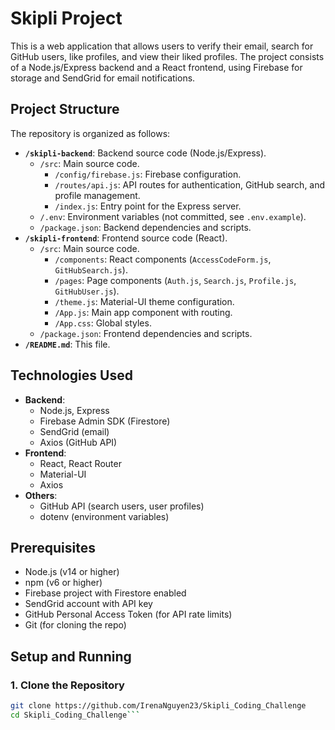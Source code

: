 # Skipli Project

This is a web application that allows users to verify their email, search for GitHub users, like profiles, and view their liked profiles. The project consists of a Node.js/Express backend and a React frontend, using Firebase for storage and SendGrid for email notifications.

## Project Structure

The repository is organized as follows:

- **`/skipli-backend`**: Backend source code (Node.js/Express).
  - `/src`: Main source code.
    - `/config/firebase.js`: Firebase configuration.
    - `/routes/api.js`: API routes for authentication, GitHub search, and profile management.
    - `/index.js`: Entry point for the Express server.
  - `/.env`: Environment variables (not committed, see `.env.example`).
  - `/package.json`: Backend dependencies and scripts.
- **`/skipli-frontend`**: Frontend source code (React).
  - `/src`: Main source code.
    - `/components`: React components (`AccessCodeForm.js`, `GitHubSearch.js`).
    - `/pages`: Page components (`Auth.js`, `Search.js`, `Profile.js`, `GitHubUser.js`).
    - `/theme.js`: Material-UI theme configuration.
    - `/App.js`: Main app component with routing.
    - `/App.css`: Global styles.
  - `/package.json`: Frontend dependencies and scripts.
- **`/README.md`**: This file.

## Technologies Used

- **Backend**:
  - Node.js, Express
  - Firebase Admin SDK (Firestore)
  - SendGrid (email)
  - Axios (GitHub API)
- **Frontend**:
  - React, React Router
  - Material-UI
  - Axios
- **Others**:
  - GitHub API (search users, user profiles)
  - dotenv (environment variables)

## Prerequisites

- Node.js (v14 or higher)
- npm (v6 or higher)
- Firebase project with Firestore enabled
- SendGrid account with API key
- GitHub Personal Access Token (for API rate limits)
- Git (for cloning the repo)

## Setup and Running

### 1. Clone the Repository
```bash
git clone https://github.com/IrenaNguyen23/Skipli_Coding_Challenge
cd Skipli_Coding_Challenge```
